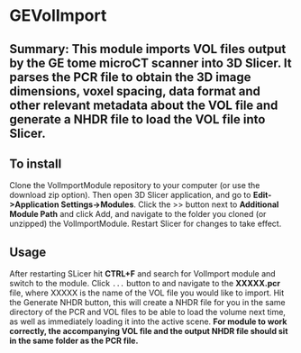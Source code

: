 # GEVolImport

## Summary: This module imports VOL files output by the GE tome microCT scanner into 3D Slicer. It parses the PCR file to obtain the 3D image dimensions, voxel spacing, data format and other relevant metadata about the VOL file and generate a NHDR file to load the VOL file into Slicer.

## To install 
Clone the VolImportModule repository to your computer (or use the download zip option). Then open 3D Slicer application, and go to **Edit->Application Settings->Modules**. Click the >> button next to **Additional Module Path** and click Add, and navigate to the folder you cloned (or unzipped) the VolImportModule. Restart Slicer for changes to take effect. 

## Usage
After restarting SLicer hit **CTRL+F** and search for VolImport module and switch to the module. Click `...` button to and navigate to the **XXXXX.pcr** file, where XXXXX is the name of the VOL file you would like to import. Hit the Generate NHDR button, this will create a NHDR file for you in the same directory of the PCR and VOL files to be able to load the volume next time, as well as immediately loading it into the active scene. **For module to work correctly, the accompanying VOL file and the output NHDR file should sit in the same folder as the PCR file.** 
